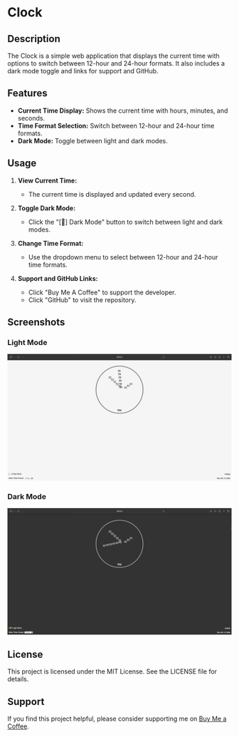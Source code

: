 # Clock

## Description

The Clock is a simple web application that displays the current time with options to switch between 12-hour and 24-hour formats. It also includes a dark mode toggle and links for support and GitHub.

## Features

- **Current Time Display:** Shows the current time with hours, minutes, and seconds.
- **Time Format Selection:** Switch between 12-hour and 24-hour time formats.
- **Dark Mode:** Toggle between light and dark modes.

## Usage

1. **View Current Time:**
   - The current time is displayed and updated every second.

2. **Toggle Dark Mode:**
   - Click the "[🌙] Dark Mode" button to switch between light and dark modes.

3. **Change Time Format:**
   - Use the dropdown menu to select between 12-hour and 24-hour time formats.

4. **Support and GitHub Links:**
   - Click "Buy Me A Coffee" to support the developer.
   - Click "GitHub" to visit the repository.

## Screenshots

### Light Mode
![Clock Light Mode](light.png)

### Dark Mode
![Clock Dark Mode](dark.png)

## License

This project is licensed under the MIT License. See the LICENSE file for details.

## Support

If you find this project helpful, please consider supporting me on [Buy Me a Coffee](https://www.buymeacoffee.com/york0524).